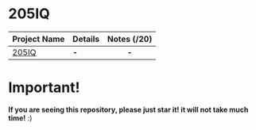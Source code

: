 # 205IQ

| Project Name    | Details                                                                                    | Notes (/20)  |
| --------------- |:------------------------------------------------------------------------------------------ | :-----------:|
| [205IQ](https://github.com/Paul-Marie/205IQ/blob/master/205IQ) | **-** | **-**    |

# Important!
**If you are seeing this repository, please just star it! it will not take much time!** :)
